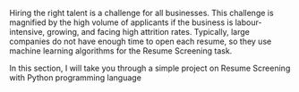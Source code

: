 Hiring the right talent is a challenge for all businesses. This challenge is magnified by the high volume of applicants if the business is labour-intensive, growing, and facing high attrition rates.
Typically, large companies do not have enough time to open each resume, so they use machine learning algorithms for the Resume Screening task.

In this section, I will take you through a simple project on Resume Screening with Python programming language
